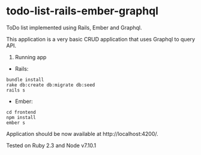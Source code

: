 # todo-list-rails-ember-graphql

ToDo list implemented using Rails, Ember and Graphql.

This application is a very basic CRUD application that uses Graphql to query API. 


1) Running app
- Rails:
    
```
bundle install
rake db:create db:migrate db:seed
rails s
```
- Ember:
```
cd frontend
npm install
ember s
```

Application should be now available at http://localhost:4200/. 

Tested on Ruby 2.3 and Node v7.10.1
